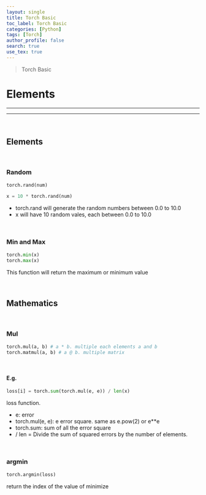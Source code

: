 ```yaml
---
layout: single
title: Torch Basic
toc_label: Torch Basic
categories: [Python]
tags: [Torch]
author_profile: false
search: true
use_tex: true
---
```


> Torch Basic

# Elements

---

---

<br>


## Elements

<br>

### Random

```python
torch.rand(num)

x = 10 * torch.rand(num)
```

- torch.rand will generate the random numbers between 0.0 to 10.0
- x will have 10 random vales, each between 0.0 to 10.0 

<br>

### Min and Max

```python
torch.min(x)
torch.max(x)
```

This function will return the maximum or minimum value

<br>

## Mathematics

<br>

### Mul

```python
torch.mul(a, b) # a * b. multiple each elements a and b
torch.matmul(a, b) # a @ b. multiple matrix
```

<br>

#### E.g.

```python
loss[i] = torch.sum(torch.mul(e, e)) / len(x)
```
loss function.
- e: error
- torch.mul(e, e): e error square. same as e.pow(2) or e**e
- torch.sum: sum of all the error square
- / len = Divide the sum of squared errors by the number of elements.

<br>

### argmin

```python
torch.argmin(loss)
```

return the index of the value of minimize
